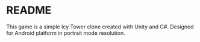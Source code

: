 # README #

This game is a simple Icy Tower clone created with Unity and C#. Designed for Android platform in portrait mode resolution.